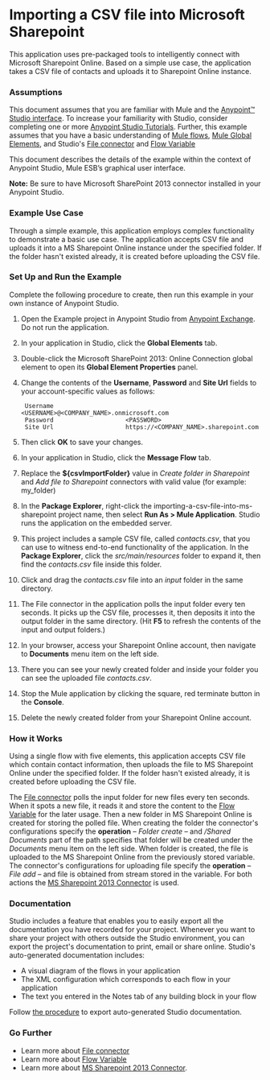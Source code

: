 # Importing a CSV file into Microsoft Sharepoint ###

This application uses pre-packaged tools to intelligently connect with Microsoft Sharepoint Online. Based on a simple use case, the application takes a CSV file of contacts and uploads it to Sharepoint Online instance.

### Assumptions ###

This document assumes that you are familiar with Mule and the [Anypoint™ Studio interface](http://www.mulesoft.org/documentation/display/current/Anypoint+Studio+Essentials). To increase your familiarity with Studio, consider completing one or more [Anypoint Studio Tutorials](http://www.mulesoft.org/documentation/display/current/Basic+Studio+Tutorial). Further, this example assumes that you have a basic understanding of [Mule flows](http://www.mulesoft.org/documentation/display/current/Mule+Application+Architecture), [Mule Global Elements](http://www.mulesoft.org/documentation/display/current/Global+Elements), and Studio's [File connector](http://www.mulesoft.org/documentation/display/current/File+Connector) and [Flow Variable](https://developer.mulesoft.com/docs/display/current/Variable+Transformer+Reference)

This document describes the details of the example within the context of Anypoint Studio, Mule ESB’s graphical user interface.

**Note:** Be sure to have Microsoft SharePoint 2013 connector installed in your Anypoint Studio.

### Example Use Case ###

Through a simple example, this application employs complex functionality to demonstrate a basic use case. The application accepts CSV file and uploads it into a MS Sharepoint Online instance under the specified folder. If the folder hasn't existed already, it is created before uploading the CSV file.

### Set Up and Run the Example ###

Complete the following procedure to create, then run this example in your own instance of Anypoint Studio. 

1. Open the Example project in Anypoint Studio from [Anypoint Exchange](http://www.mulesoft.org/documentation/display/current/Anypoint+Exchange). Do not run the application.
2. In your application in Studio, click the **Global Elements** tab.
3. Double-click the Microsoft SharePoint 2013: Online Connection global element to open its **Global Element Properties** panel. 
4. Change the contents of the **Username**, **Password** and **Site Url** fields to your account-specific values as follows:

		Username					<USERNAME>@<COMPANY_NAME>.onmicrosoft.com
		Password					<PASSWORD>
		Site Url					https://<COMPANY_NAME>.sharepoint.com

5. Then click **OK** to save your changes.
6. In your application in Studio, click the **Message Flow** tab.
7. Replace the **${csvImportFolder}** value in *Create folder in Sharepoint* and *Add file to Sharepoint* connectors with valid value (for example: my_folder)
8. In the **Package Explorer**, right-click the importing-a-csv-file-into-ms-sharepoint project name, then select **Run As > Mule Application**. Studio runs the application on the embedded server.  
9. This project includes a sample CSV file, called *contacts.csv*, that you can use to witness end-to-end functionality of the application. In the **Package Explorer**, click the *src/main/resources* folder to expand it, then find the *contacts.csv* file inside this folder.
10. Click and drag the *contacts.csv* file into an *input* folder in the same directory.
11. The File connector in the application polls the input folder every ten seconds. It picks up the CSV file, processes it, then deposits it into the output folder in the same directory. (Hit **F5** to refresh the contents of the input and output folders.)
12. In your browser, access your Sharepoint Online account, then navigate to **Documents** menu item on the left side.
13. There you can see your newly created folder and inside your folder you can see the uploaded file *contacts.csv*.
14. Stop the Mule application by clicking the square, red terminate button in the **Console**.
15. Delete the newly created folder from your Sharepoint Online account.

### How it Works ###

Using a single flow with five elements, this application accepts CSV file which contain contact information, then uploads the file to MS Sharepoint Online under the specified folder. If the folder hasn't existed already, it is created before uploading the CSV file. 

The [File connector](http://www.mulesoft.org/documentation/display/current/File+Connector) polls the input folder for new files every ten seconds. When it spots a new file, it reads it and store the content to the [Flow Variable](https://developer.mulesoft.com/docs/display/current/Variable+Transformer+Reference) for the later usage. Then a new folder in MS Sharepoint Online is created for storing the polled file. When creating the folder the connector's configurations specify the **operation** – *Folder create* –  and */Shared Documents* part of the path specifies that folder will be created under the *Documents* menu item on the left side. When folder is created, the file is uploaded to the MS Sharepoint Online from the previously stored variable. The connector's configurations for uploading file specify the **operation** – *File add* – and file is obtained from stream stored in the variable. For both actions the [MS Sharepoint 2013 Connector](https://developer.mulesoft.com/docs/display/current/Microsoft+SharePoint+2013+Connector) is used.

### Documentation ###

Studio includes a feature that enables you to easily export all the documentation you have recorded for your project. Whenever you want to share your project with others outside the Studio environment, you can export the project's documentation to print, email or share online. Studio's auto-generated documentation includes:

- A visual diagram of the flows in your application
- The XML configuration which corresponds to each flow in your application
- The text you entered in the Notes tab of any building block in your flow

Follow [the procedure](http://www.mulesoft.org/documentation/display/current/Importing+and+Exporting+in+Studio#ImportingandExportinginStudio-ExportingStudioDocumentation) to export auto-generated Studio documentation.

### Go Further ###

- Learn more about [File connector](http://www.mulesoft.org/documentation/display/current/File+Connector)
- Learn more about [Flow Variable](https://developer.mulesoft.com/docs/display/current/Variable+Transformer+Reference)
- Learn more about [MS Sharepoint 2013 Connector](https://developer.mulesoft.com/docs/display/current/Microsoft+SharePoint+2013+Connector).	